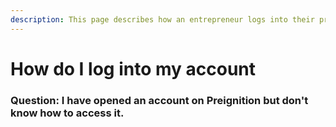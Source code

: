 ```yaml
---
description: This page describes how an entrepreneur logs into their preignition account
---
```


# How do I log into my account

### Question:  I have opened an account on Preignition but don't know how to access it.



